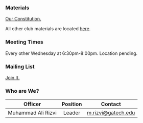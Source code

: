 ### Materials

[Our Constitution.](https://github.com/adam-p/markdown-here/wiki/Markdown-Cheatsheet)

All other club materials are located [here](https://github.com/gtvr/materials).

### Meeting Times

Every other Wednesday at 6:30pm-8:00pm.  Location pending.

### Mailing List

[Join It.](https://lists.gatech.edu/sympa/info/vr)

### Who are We?

Officer | Position | Contact
-|:-:|-
Muhammad Ali Rizvi | Leader | <m.rizvi@gatech.edu>

